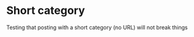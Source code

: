 <!--
author: philip-gai
repository: https://github.com/philip-gai/announcement-drafter-demo
category: announcements
-->

# Short category

Testing that posting with a short category (no URL) will not break things
